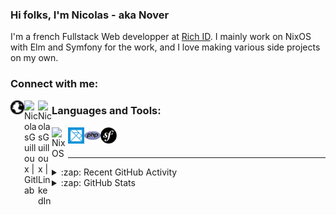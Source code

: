 ### Hi folks, I'm Nicolas - aka Nover

I'm a french Fullstack Web developper at [Rich ID](https://www.rich-id.fr). I mainly work on NixOS with Elm and Symfony for the work, and I love making various side projects on my own.


### Connect with me:

[<img align="left" alt="NicolasGuilloux.eu" width="22px" src="https://raw.githubusercontent.com/iconic/open-iconic/master/svg/globe.svg" />][website]
[<img align="left" alt="NicolasGuilloux | Gitlab" width="22px" src="https://gitlab.com/gitlab-com/gitlab-artwork/raw/master/logo/logo.svg" />][gitlab]
[<img align="left" alt="NicolasGuilloux | LinkedIn" width="22px" src="https://cdn.jsdelivr.net/npm/simple-icons@v3/icons/linkedin.svg" />][linkedin]

<span />

### Languages and Tools:

[<img align="left" alt="NixOS"   width="26px" src="https://symbols.getvecta.com/stencil_89/59_nixos-linux-icon.f23716bf93.svg" />][nixos]
[<img align="left" alt="Elm"     width="26px" src="https://raw.githubusercontent.com/github/explore/master/topics/elm/elm.png" />][elm]
[<img align="left" alt="PHP"     width="26px" src="https://raw.githubusercontent.com/github/explore/master/topics/php/php.png" />][php]
[<img align="left" alt="Symfony" width="26px" src="https://raw.githubusercontent.com/github/explore/master/topics/symfony/symfony.png" />][symfony]

<br />
<br />

---

<details>
  <summary>:zap: Recent GitHub Activity</summary>

<!--START_SECTION:activity-->
1. 💪 Opened PR [#3](https://github.com/rich-id/normalizer-extension-bundle/pull/3) in [rich-id/normalizer-extension-bundle](https://github.com/rich-id/normalizer-extension-bundle)
2. 🎉 Merged PR [#2](https://github.com/rich-id/terms-module/pull/2) in [rich-id/terms-module](https://github.com/rich-id/terms-module)
3. 💪 Opened PR [#2](https://github.com/rich-id/terms-module/pull/2) in [rich-id/terms-module](https://github.com/rich-id/terms-module)
4. 🎉 Merged PR [#1](https://github.com/rich-id/terms-module/pull/1) in [rich-id/terms-module](https://github.com/rich-id/terms-module)
5. 🎉 Merged PR [#2](https://github.com/rich-id/recurrent-fixtures-test-bundle/pull/2) in [rich-id/recurrent-fixtures-test-bundle](https://github.com/rich-id/recurrent-fixtures-test-bundle)
<!--END_SECTION:activity-->

</details>

<details>
  <summary>:zap: GitHub Stats</summary>

  <img align="left" alt="NicolasGuilloux's GitHub Stats" src="https://github-readme-stats.codestackr.vercel.app/api?username=NicolasGuilloux&show_icons=true&hide_border=true" />
</details>

[website]: https://nicolasguilloux.eu
[gitlab]: https://gitlab.com/NicolasGuilloux
[linkedin]: https://www.linkedin.com/in/nicolas-guilloux/
[nixos]: https://nixos.org
[elm]: https://elm-lang.org
[php]: https://www.php.net
[symfony]: https://symfony.com
